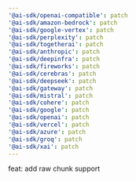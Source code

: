 ```yaml
---
'@ai-sdk/openai-compatible': patch
'@ai-sdk/amazon-bedrock': patch
'@ai-sdk/google-vertex': patch
'@ai-sdk/perplexity': patch
'@ai-sdk/togetherai': patch
'@ai-sdk/anthropic': patch
'@ai-sdk/deepinfra': patch
'@ai-sdk/fireworks': patch
'@ai-sdk/cerebras': patch
'@ai-sdk/deepseek': patch
'@ai-sdk/gateway': patch
'@ai-sdk/mistral': patch
'@ai-sdk/cohere': patch
'@ai-sdk/google': patch
'@ai-sdk/openai': patch
'@ai-sdk/vercel': patch
'@ai-sdk/azure': patch
'@ai-sdk/groq': patch
'@ai-sdk/xai': patch
---
```


feat: add raw chunk support
